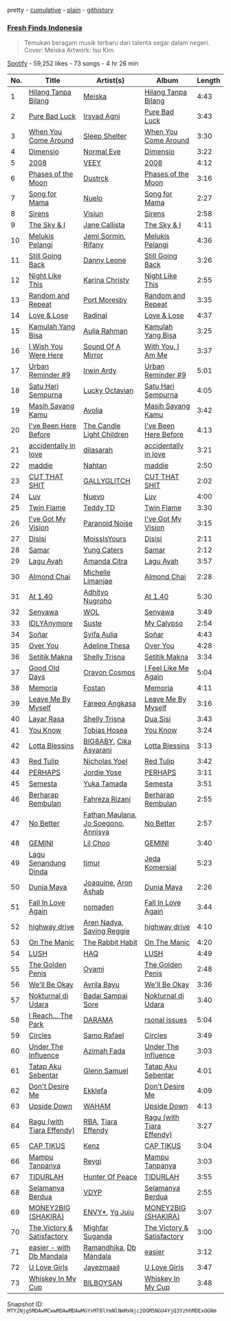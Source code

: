 pretty - [cumulative](/playlists/cumulative/37i9dQZF1DWSGWRWu30rg7.md) - [plain](/playlists/plain/37i9dQZF1DWSGWRWu30rg7) - [githistory](https://github.githistory.xyz/mackorone/spotify-playlist-archive/blob/main/playlists/plain/37i9dQZF1DWSGWRWu30rg7)

### [Fresh Finds Indonesia](https://open.spotify.com/playlist/37i9dQZF1DWSGWRWu30rg7)

> Temukan beragam musik terbaru dari talenta segar dalam negeri\. Cover: Meiska  Artwork: Isu Kim.

[Spotify](https://open.spotify.com/user/spotify) - 59,252 likes - 73 songs - 4 hr 26 min

| No. | Title | Artist(s) | Album | Length |
|---|---|---|---|---|
| 1 | [Hilang Tanpa Bilang](https://open.spotify.com/track/6YYjgWRjj703COAyUNkHGE) | [Meiska](https://open.spotify.com/artist/1ZT1OfVAO3kpOEHVejBxV8) | [Hilang Tanpa Bilang](https://open.spotify.com/album/1ZYPWfFxtR0d4hWK01TfL6) | 4:43 |
| 2 | [Pure Bad Luck](https://open.spotify.com/track/6n0U0wNaf3RE1xwhM3XbYR) | [Irsyad Agni](https://open.spotify.com/artist/3WrOX1yE6nDMYhg0GOJEkc) | [Pure Bad Luck](https://open.spotify.com/album/1XjgbxxnNgEe9jTgSNCA0n) | 3:43 |
| 3 | [When You Come Around](https://open.spotify.com/track/5xDgTBQkArkOPwIAN1HWqZ) | [Sleep Shelter](https://open.spotify.com/artist/5QgDB4A06vPxUinNTsyc97) | [When You Come Around](https://open.spotify.com/album/4YolebGGFo9lktRUorodR4) | 3:30 |
| 4 | [Dimensio](https://open.spotify.com/track/44aFC9Q6JUO8txxJeunsz3) | [Normal Eve](https://open.spotify.com/artist/6c7nlW5vkowcTcgspuXUIS) | [Dimensio](https://open.spotify.com/album/4xgJN8UO0lrJkUjfgoShBg) | 3:22 |
| 5 | [2008](https://open.spotify.com/track/6XIhtiqBvXXHislhKJYi1p) | [VEEY](https://open.spotify.com/artist/6w1o0CIuCMBffOLcaY8Wtw) | [2008](https://open.spotify.com/album/6bn9BTzXixKL3VcFJ3lPfq) | 4:12 |
| 6 | [Phases of the Moon](https://open.spotify.com/track/0XyoNtGd1AVECZy8lPzK9Z) | [Dustrck](https://open.spotify.com/artist/0tbvGfLG4DHpTUzYEjz4ep) | [Phases of the Moon](https://open.spotify.com/album/79VhVdaXgcX0GOLCEuoKSL) | 3:16 |
| 7 | [Song for Mama](https://open.spotify.com/track/5nte5fLlIOWNeyUq7JJAW3) | [Nuelo](https://open.spotify.com/artist/0St5cBAcEnnjcUW9muoYWM) | [Song for Mama](https://open.spotify.com/album/6cuzCxbOZuXcGJWSvtbBM2) | 2:27 |
| 8 | [Sirens](https://open.spotify.com/track/6HZizUtULpYr2R61iG2IkJ) | [Visiun](https://open.spotify.com/artist/6qqgKFc4hGR6f3P05uRAmx) | [Sirens](https://open.spotify.com/album/5JIrh7kGpBubQXfrcU2kgf) | 2:58 |
| 9 | [The Sky & I](https://open.spotify.com/track/3Qw7NKvr06X1yB9TnTnLrj) | [Jane Callista](https://open.spotify.com/artist/7CI7ZsOBkOkmB9Q1xl2uEl) | [The Sky & I](https://open.spotify.com/album/4Xn2WReFJOkL8fnppQjLsS) | 4:11 |
| 10 | [Melukis Pelangi](https://open.spotify.com/track/1ERftFzRB5JxPr4EDZMFXJ) | [Jemi Sormin](https://open.spotify.com/artist/7mmwIMhmDaxPq4SWNOvHw4), [Rifany](https://open.spotify.com/artist/4QJe2OgOQEgRyDdY9PCKEC) | [Melukis Pelangi](https://open.spotify.com/album/0PD8yn8kNITCMb1jTAA2V9) | 4:36 |
| 11 | [Still Going Back](https://open.spotify.com/track/5BPNyDWsQxiCFHSRyyLcCX) | [Danny Leone](https://open.spotify.com/artist/54TPhv2iPcuPObOzxZLQbO) | [Still Going Back](https://open.spotify.com/album/3xkqbv86hKa2W62yjA8TVb) | 3:26 |
| 12 | [Night Like This](https://open.spotify.com/track/7vNooOrJBIyuB7nCigh6Li) | [Karina Christy](https://open.spotify.com/artist/3VrdcyFAoiGD2yBZgb4nH7) | [Night Like This](https://open.spotify.com/album/0KNArgfjCQTZvtyHpSzI9o) | 2:55 |
| 13 | [Random and Repeat](https://open.spotify.com/track/05fuFwoOGenbkzC8d3cqJI) | [Port Moresby](https://open.spotify.com/artist/25rmXqOuCCwcrGPUzu8u4f) | [Random and Repeat](https://open.spotify.com/album/6Yitvl1yWn5c7CUJifli6H) | 3:35 |
| 14 | [Love & Lose](https://open.spotify.com/track/2IC1kFUeFNdKbDJML5w7Bv) | [Radinal](https://open.spotify.com/artist/7jtCIfuhpqFUoFax7JE0Jg) | [Love & Lose](https://open.spotify.com/album/2gJROzUGsYX7VKYQ2K9HTp) | 4:37 |
| 15 | [Kamulah Yang Bisa](https://open.spotify.com/track/0lXewDhPjiZpGJOghdclO1) | [Aulia Rahman](https://open.spotify.com/artist/1HTshF70aKp0eayJXUx82u) | [Kamulah Yang Bisa](https://open.spotify.com/album/5e8BYxuRkQ2UcDeiCvTPFa) | 3:25 |
| 16 | [I Wish You Were Here](https://open.spotify.com/track/1VtQcXNjBC36eSOoPYE224) | [Sound Of A Mirror](https://open.spotify.com/artist/3GNCRdNe8eyBGRHygXHMOG) | [With You, I Am Me](https://open.spotify.com/album/6Ryu74NsvtGaUhVTvNPfJ7) | 3:37 |
| 17 | [Urban Reminder \#9](https://open.spotify.com/track/4KCyvhUbt0Ub2dg39zFXIt) | [Irwin Ardy](https://open.spotify.com/artist/0zgTp4mGJRXJdjtRyV6Hk6) | [Urban Reminder \#9](https://open.spotify.com/album/42SY1LtdKKTiGoGlMzXJUI) | 5:01 |
| 18 | [Satu Hari Sempurna](https://open.spotify.com/track/7vXOyKQos8Ts1DMPn6ezJG) | [Lucky Octavian](https://open.spotify.com/artist/2T0Pqu9PDFck2kh9pxVTp8) | [Satu Hari Sempurna](https://open.spotify.com/album/36epMamuZGG8kqoFDeTlTX) | 4:05 |
| 19 | [Masih Sayang Kamu](https://open.spotify.com/track/0Oh9h9SWwQ7EOsDjOL7Vzn) | [Avolia](https://open.spotify.com/artist/1kDkwvzm2Zsn4GFVbS3egE) | [Masih Sayang Kamu](https://open.spotify.com/album/6gF55j7Tyj1bWkqsA5lXKx) | 3:42 |
| 20 | [I've Been Here Before](https://open.spotify.com/track/2cerbJTbnyFNkYMDGTIqWo) | [The Candle Light Children](https://open.spotify.com/artist/59PyMbVTNW1JNa6aCHGFGW) | [I've Been Here Before](https://open.spotify.com/album/5PAHAiFtVFJ7CGE3d8cqUi) | 4:13 |
| 21 | [accidentally in love](https://open.spotify.com/track/2Zcd6KzOA9YY4ukq7zTfbB) | [dilasarah](https://open.spotify.com/artist/2U2xHTxh2E1Y4GX9deASV3) | [accidentally in love](https://open.spotify.com/album/7LEzlBZltLOGg7ynnm5tPP) | 3:21 |
| 22 | [maddie](https://open.spotify.com/track/5JyHkjklRXApMdmB9s1nNs) | [Nahtan](https://open.spotify.com/artist/7MVfnZqBCCMtY3ZN40hoX7) | [maddie](https://open.spotify.com/album/5H0rZtRfe1o8EnqUNZtkko) | 2:50 |
| 23 | [CUT THAT SHIT](https://open.spotify.com/track/6H2JTgrWmuYAsZ4OeNVZWu) | [GALLYGLITCH](https://open.spotify.com/artist/3WzYBIUIOuWvzFZjEojwad) | [CUT THAT SHIT](https://open.spotify.com/album/1lCvzVE6hwcjWcABZmc0Ra) | 2:02 |
| 24 | [Luv](https://open.spotify.com/track/0g7T88HvCKvWOit67lzKKZ) | [Nuevo](https://open.spotify.com/artist/7aDGa1L5Ou0G9FsCQYjSx6) | [Luv](https://open.spotify.com/album/3NZPjhzcu8jC4CGBwG6HcI) | 4:00 |
| 25 | [Twin Flame](https://open.spotify.com/track/1dZQjpLcjXAHB8WNWrIE9u) | [Teddy TD](https://open.spotify.com/artist/0RHpAasLwi83JRXk446B2y) | [Twin Flame](https://open.spotify.com/album/6RkdOUqXvMpvqOUnlOf8V8) | 3:30 |
| 26 | [I've Got My Vision](https://open.spotify.com/track/3a7G0VfqNlFGdOOhdPJZmr) | [Paranoid Noise](https://open.spotify.com/artist/4B3s7h1khsHS9eYsgtc5Pq) | [I've Got My Vision](https://open.spotify.com/album/0kW2N362EbWUnVsvq2DL9s) | 3:15 |
| 27 | [Disisi](https://open.spotify.com/track/2MRezHDAfKiHDLZC6PgELX) | [MoissIsYours](https://open.spotify.com/artist/2Am7cxLqM4r5RTHkGUvfgH) | [Disisi](https://open.spotify.com/album/0jLabAPkAIfEVhFaoXa98O) | 2:11 |
| 28 | [Samar](https://open.spotify.com/track/50DPhppC1sVRyxpJDQqWh0) | [Yung Caters](https://open.spotify.com/artist/0F155RyWAEaj0UoTZX6lk2) | [Samar](https://open.spotify.com/album/0m4jdfU3rmcvqBvyHYXCKX) | 2:12 |
| 29 | [Lagu Ayah](https://open.spotify.com/track/23DBGjePI2mfs1r6W1IXVn) | [Amanda Citra](https://open.spotify.com/artist/4Jrl3wADhbdxxuYvYAjT6t) | [Lagu Ayah](https://open.spotify.com/album/1D7fMzCpIaHKahY5I94fR0) | 3:57 |
| 30 | [Almond Chai](https://open.spotify.com/track/5AMWoRTnT461KfFYGHENWd) | [Michelle Limanjae](https://open.spotify.com/artist/5K55BGvBnx6VqKgrzKY5Hn) | [Almond Chai](https://open.spotify.com/album/0axuhbsPho2Q9oe11GRd5J) | 2:28 |
| 31 | [At 1.40](https://open.spotify.com/track/219nPkomYmAWrB8IQ3QkTu) | [Adhityo Nugroho](https://open.spotify.com/artist/23DgYs9XgTFfw0cI9W5FQg) | [At 1.40](https://open.spotify.com/album/6hehTzxFGgO9IVky8Q1QSi) | 5:30 |
| 32 | [Senyawa](https://open.spotify.com/track/3Snh4b37onZpJF8idNicjj) | [WOL](https://open.spotify.com/artist/0IgIl53viQiU6i35G0ZsxL) | [Senyawa](https://open.spotify.com/album/7yOIFmiBuFoDBs0IRAcbg5) | 3:49 |
| 33 | [IDLYAnymore](https://open.spotify.com/track/4NIknRBvU8alY56w3Gqc6F) | [Suste](https://open.spotify.com/artist/0itUEb45obdT9TsXKYkwK7) | [My Calypso](https://open.spotify.com/album/2SfmOBviDZthdaLu973DV0) | 2:54 |
| 34 | [Soñar](https://open.spotify.com/track/15k3KtHVBam18zxLzwT9SU) | [Syifa Aulia](https://open.spotify.com/artist/4tk8VSSlczStF09XO55bi4) | [Soñar](https://open.spotify.com/album/5L99GsJHwjcCApteW9IHz5) | 4:43 |
| 35 | [Over You](https://open.spotify.com/track/5vszyF0jeuNBGrcYsrTJvU) | [Adeline Thesa](https://open.spotify.com/artist/3TOfkUafjIfcFKVxXWC8FZ) | [Over You](https://open.spotify.com/album/3YMC71OuqwM1xE8eA91XpN) | 4:28 |
| 36 | [Setitik Makna](https://open.spotify.com/track/5QdKJiMZEKWXntT7p4BHEt) | [Shelly Trisna](https://open.spotify.com/artist/6pIJaHEYfDU1DmbDVwg1yU) | [Setitik Makna](https://open.spotify.com/album/0dPxhQ7HuhhaXqb7AFq5D0) | 3:34 |
| 37 | [Good Old Days](https://open.spotify.com/track/41TU57pzlCUeoqPVexOJls) | [Crayon Cosmos](https://open.spotify.com/artist/22iWhjjaX8kiL2HcPEwdvt) | [I Feel Like Me Again](https://open.spotify.com/album/6hhJeWbJrail1Ym3WowVNk) | 5:04 |
| 38 | [Memoria](https://open.spotify.com/track/5B4DPQLtIu3JkxiPIIgCl5) | [Fostan](https://open.spotify.com/artist/0YmE9ep0aRPQtyj19FZdqj) | [Memoria](https://open.spotify.com/album/42NiiV0zFzVA2QQWcXZtl2) | 4:11 |
| 39 | [Leave Me By Myself](https://open.spotify.com/track/4uCmvzteDkIEXOqj3bgwYQ) | [Fareeq Angkasa](https://open.spotify.com/artist/0kwTVA3G8zcGbxtOs5SBUT) | [Leave Me By Myself](https://open.spotify.com/album/4A2fU8o5FJiKKMFNNf8qkw) | 3:16 |
| 40 | [Layar Rasa](https://open.spotify.com/track/1tCQ8H0n7RJpN7uADW3SxK) | [Shelly Trisna](https://open.spotify.com/artist/6pIJaHEYfDU1DmbDVwg1yU) | [Dua Sisi](https://open.spotify.com/album/503qw5JzKVwKJkeYAze52b) | 3:43 |
| 41 | [You Know](https://open.spotify.com/track/0GCp8RAu7oMn94orcNacEX) | [Tobias Hosea](https://open.spotify.com/artist/7cPc3OavyjUwdMjfugxoAp) | [You Know](https://open.spotify.com/album/6X77QJCb00DChZbbJ7FPTA) | 3:24 |
| 42 | [Lotta Blessins](https://open.spotify.com/track/6IB22x2bPZQlW2emrCntcA) | [BIG8ABY](https://open.spotify.com/artist/25GSKmGddgl7g07VSgToJZ), [Cika Asyarani](https://open.spotify.com/artist/5gIogGZGH03TdvqwHDTcJa) | [Lotta Blessins](https://open.spotify.com/album/1ljYQ59KhaqrFb28GTIF7N) | 3:13 |
| 43 | [Red Tulip](https://open.spotify.com/track/5GqjZbQd7YZVNVIGDiQmql) | [Nicholas Yoel](https://open.spotify.com/artist/2O2WjTnwb3Yl61kvuJYhxU) | [Red Tulip](https://open.spotify.com/album/1YWjWxur5zSjcfHloIMalb) | 3:42 |
| 44 | [PERHAPS](https://open.spotify.com/track/01y3OabHdhWuIftpTRnBop) | [Jordie Yose](https://open.spotify.com/artist/6VywJDkajUQLLBojKT4C4L) | [PERHAPS](https://open.spotify.com/album/4Bpo3M80eDEaeMZcpIJCKu) | 3:11 |
| 45 | [Semesta](https://open.spotify.com/track/3Tw6Mwla9toM6ReGQY4OsJ) | [Yuka Tamada](https://open.spotify.com/artist/71Q5NOxxX2y2yldpYUmEvK) | [Semesta](https://open.spotify.com/album/0KsKt2PFBOUhwzURw00SXC) | 3:51 |
| 46 | [Berharap Rembulan](https://open.spotify.com/track/0LJXxFuiotarwxPGFXcqwy) | [Fahreza Rizani](https://open.spotify.com/artist/4TvBwowKW8Lx2tVAjk9vZ6) | [Berharap Rembulan](https://open.spotify.com/album/6Px6eIh0vS0dOFLF2je7wa) | 2:55 |
| 47 | [No Better](https://open.spotify.com/track/5IQYoOtfpI1sYWU1xy59Fw) | [Fathan Maulana](https://open.spotify.com/artist/2pHmELtftQpKpB1SMNpIM4), [Jo Soegono](https://open.spotify.com/artist/4g10GFwD6GAtYbugb9Ur7p), [Annisya](https://open.spotify.com/artist/1PELt1dPoZyGYKgV6KWBkA) | [No Better](https://open.spotify.com/album/6P63jxgDPc4pSvuxXTcSRI) | 2:57 |
| 48 | [GEMINI](https://open.spotify.com/track/2GHRq3kLScdfQAI92koRU9) | [Lil Choo](https://open.spotify.com/artist/3erxG7tdzpzREBJ7J2KJjQ) | [GEMINI](https://open.spotify.com/album/08ggvuyThHjtB4Mvq5aocV) | 3:40 |
| 49 | [Lagu Senandung Dinda](https://open.spotify.com/track/0H5VXLMXgKrkfSsz4A39Ck) | [timur](https://open.spotify.com/artist/2JOaeGItZPASWCuDKFCRl7) | [Jeda Komersial](https://open.spotify.com/album/5thRP8dOxFtiAABVJlq8Oh) | 5:23 |
| 50 | [Dunia Maya](https://open.spotify.com/track/0AqAj2gIHkpaiiMu7Uz3St) | [Joaquine](https://open.spotify.com/artist/23tA48rPLelcN4sj8N48qG), [Aron Ashab](https://open.spotify.com/artist/5KiO6nPkWxlbyatG5ZOh37) | [Dunia Maya](https://open.spotify.com/album/4lZnIhajyngbg0gfqB9UN4) | 2:26 |
| 51 | [Fall In Love Again](https://open.spotify.com/track/2PZYn8imK1jvyLkyLFtzUp) | [nomaden](https://open.spotify.com/artist/4JS4vfelrFOXDfBIezjmW3) | [Fall In Love Again](https://open.spotify.com/album/7IHuUJmeJmpAWFtfvoOM93) | 3:44 |
| 52 | [highway drive](https://open.spotify.com/track/2JHEUDK149H3F26oLpyJEW) | [Aren Nadya](https://open.spotify.com/artist/5fH7JPyVUjYzsMF2Ix735i), [Saving Reggie](https://open.spotify.com/artist/09ODWjDX8FRZOevU281jLz) | [highway drive](https://open.spotify.com/album/2qJLNeacdRp7ukUcJIXrWI) | 4:10 |
| 53 | [On The Manic](https://open.spotify.com/track/5F6fWIGqP67WkqaIXwbuaz) | [The Rabbit Habit](https://open.spotify.com/artist/1rPR4Nq2slnuI5hTioTHK3) | [On The Manic](https://open.spotify.com/album/2G7zz6nZHTmIU8wCKLQ0CK) | 4:20 |
| 54 | [LUSH](https://open.spotify.com/track/5ooReiUZ0DAvkCDmfethNK) | [HAQ](https://open.spotify.com/artist/56UBLpfnOrbIT9MryWZ6GG) | [LUSH](https://open.spotify.com/album/3aYcPGbfpLIZQsaLyhryyo) | 4:49 |
| 55 | [The Golden Penis](https://open.spotify.com/track/694NSwPkbVYCUb30xGtwai) | [Oyami](https://open.spotify.com/artist/2HHbaQyJSBiueJOPiHRfg4) | [The Golden Penis](https://open.spotify.com/album/6uozxKcInRU2XLkrKEdf3b) | 2:48 |
| 56 | [We'll Be Okay](https://open.spotify.com/track/7fKTwFM2dE8YJcxyL32SiA) | [Avrila Bayu](https://open.spotify.com/artist/2iUuDowj72rBjwuVXFQKNB) | [We'll Be Okay](https://open.spotify.com/album/5VGINOO2RQcjW7q21Ypywa) | 3:36 |
| 57 | [Nokturnal di Udara](https://open.spotify.com/track/0rFlFOsadRJ0pnkBbFON5K) | [Badai Sampai Sore](https://open.spotify.com/artist/2BWcUTRbjQY1lT4DSKFlnZ) | [Nokturnal di Udara](https://open.spotify.com/album/35Nx3J6gpHhROlaqcikje4) | 3:40 |
| 58 | [I Reach..\. The Park](https://open.spotify.com/track/5B0JgzTp7nHKw2h7NwJ66D) | [DARAMA](https://open.spotify.com/artist/7HMRD4YRV8SeFMuReeSlin) | [rsonal issues](https://open.spotify.com/album/38lyOqp1jLxc3aCipvSKXh) | 5:04 |
| 59 | [Circles](https://open.spotify.com/track/0evUWeyKmg41qklJEQ472V) | [Samo Rafael](https://open.spotify.com/artist/4VacCuYOOHgyuwVYpKq28y) | [Circles](https://open.spotify.com/album/3giEmWJxIsBeAecCjUm8B2) | 3:49 |
| 60 | [Under The Influence](https://open.spotify.com/track/6hGp5enYJDfTstBCnApfQT) | [Azimah Fada](https://open.spotify.com/artist/7xVCVjiZvaQ2zjAKS5Jkt9) | [Under The Influence](https://open.spotify.com/album/14WfMM99fXcFPXkXNfYar7) | 3:03 |
| 61 | [Tatap Aku Sebentar](https://open.spotify.com/track/6ziH1DEnLcPlYkszQoGiSL) | [Glenn Samuel](https://open.spotify.com/artist/26ez0LOxJMgy1GkkXhZiCV) | [Tatap Aku Sebentar](https://open.spotify.com/album/4aUSVjTyRbDIdZKvPoKSyI) | 4:01 |
| 62 | [Don't Desire Me](https://open.spotify.com/track/4mPaMOvlD6f9wNhdf72zqS) | [Ekklefa](https://open.spotify.com/artist/2e7cQ7K4nBISOUMi9OlNtx) | [Don't Desire Me](https://open.spotify.com/album/1cRAVvOyhBzV3SgtWUpW5O) | 4:09 |
| 63 | [Upside Down](https://open.spotify.com/track/4ui4Zo3EJCLwHDvPjYIZVD) | [WAHAM](https://open.spotify.com/artist/1tL0LlLthyOhjlAbR921QO) | [Upside Down](https://open.spotify.com/album/1mNEujYZkRocsqnME9TC9i) | 4:13 |
| 64 | [Ragu \(with Tiara Effendy\)](https://open.spotify.com/track/5Mpt0aZIoP3MiPhDvP2R1H) | [RBA](https://open.spotify.com/artist/3w364H4OAdrvrFlTmP8kB8), [Tiara Effendy](https://open.spotify.com/artist/2fOTPwnARqKiw6FvDgUJLg) | [Ragu \(with Tiara Effendy\)](https://open.spotify.com/album/6yjrt8S3F7lXF9cmIk8RR9) | 3:27 |
| 65 | [CAP TIKUS](https://open.spotify.com/track/71L3GOFEjFAPECXEVp6vyJ) | [Kenz](https://open.spotify.com/artist/2uMaQHQpDHTukH2gI5UiMk) | [CAP TIKUS](https://open.spotify.com/album/1vpjSbxfqOG2BHBFIMiBfX) | 3:04 |
| 66 | [Mampu Tanpanya](https://open.spotify.com/track/5Ot1qlVfFLTBN1hDhG5M2B) | [Reygi](https://open.spotify.com/artist/4QwWaQkSuSk9SlE0aQkIfY) | [Mampu Tanpanya](https://open.spotify.com/album/5ZblYPTdz6soQiZXoc6TnW) | 3:03 |
| 67 | [TIDURLAH](https://open.spotify.com/track/0OcJIdy46Te58hE8xzx3jh) | [Hunter Of Peace](https://open.spotify.com/artist/72p3ZYyP9IwsZH1VWevhEZ) | [TIDURLAH](https://open.spotify.com/album/3cislRGVpDoM4REySyanXr) | 3:55 |
| 68 | [Selamanya Berdua](https://open.spotify.com/track/4rP73AmOKV5OVqUq8wp8vq) | [VDYP](https://open.spotify.com/artist/6vih4fNghZHL0PRv9UzPJV) | [Selamanya Berdua](https://open.spotify.com/album/1r5jmQR5KtOYx4HcSrK1s5) | 2:55 |
| 69 | [MONEY2BIG \(SHAKIRA\)](https://open.spotify.com/track/2YxJXzAAFoeh3ZxmCmv3Jb) | [ENVY\*](https://open.spotify.com/artist/0wMJryVOHUmtw8y05i7puj), [Yg Juju](https://open.spotify.com/artist/0WnHFsNx0BogF7G8Ah2QRG) | [MONEY2BIG \(SHAKIRA\)](https://open.spotify.com/album/1qLu9vX6G9gCh1aBlpqxCV) | 3:07 |
| 70 | [The Victory & Satisfactory](https://open.spotify.com/track/4VzQHrr3nDLKQPIxyVuAMR) | [Mighfar Suganda](https://open.spotify.com/artist/6fnPHFhTbkcDHj9CjpGzlG) | [The Victory & Satisfactory](https://open.spotify.com/album/2PMwlyvDmrfD0ca45Lpv71) | 3:00 |
| 71 | [easier \- with Db Mandala](https://open.spotify.com/track/2OlH6XNQl2HnBeRZ9gJhCW) | [Ramandhika](https://open.spotify.com/artist/47WzpqQTUuAnZQsMl6V6Kt), [Db Mandala](https://open.spotify.com/artist/6JVLqhpcrlRroql6UduuqC) | [easier](https://open.spotify.com/album/536NMf5JgpWnRlgnnxp4j4) | 3:12 |
| 72 | [U Love Girls](https://open.spotify.com/track/2H2c1YQhUtuzva89IpWZr9) | [Jayezmaail](https://open.spotify.com/artist/1kNMatGuuBhdPwjviihHGB) | [U Love Girls](https://open.spotify.com/album/6CicSaALW9pFU7ddqIUnRi) | 3:47 |
| 73 | [Whiskey In My Cup](https://open.spotify.com/track/5yq218AElUnMSXGm75X01D) | [BILBOYSAN](https://open.spotify.com/artist/01hmGM01DAPioXw1BF5Tul) | [Whiskey In My Cup](https://open.spotify.com/album/1rvS93DwqHrSoyvBcx3anT) | 3:48 |

Snapshot ID: `MTY2Njg5MDAwMCwwMDAwMDAwMGYxMTBlYmNlNmMxNjc2OGM5NGU4YjQ3YzhhMDExOGNm`
